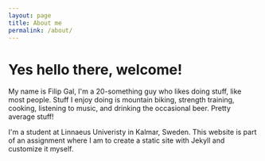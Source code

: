```yaml
---
layout: page
title: About me
permalink: /about/
---
```


# Yes hello there, welcome!

My name is Filip Gal, I'm a 20-something guy who likes doing stuff, like most people. Stuff I enjoy doing is mountain biking, strength training, cooking, listening to music, and drinking the occasional beer. Pretty average stuff!

I'm a student at Linnaeus Univeristy in Kalmar, Sweden. This website is part of an assignment where I am to create a static site with Jekyll and customize it myself.
